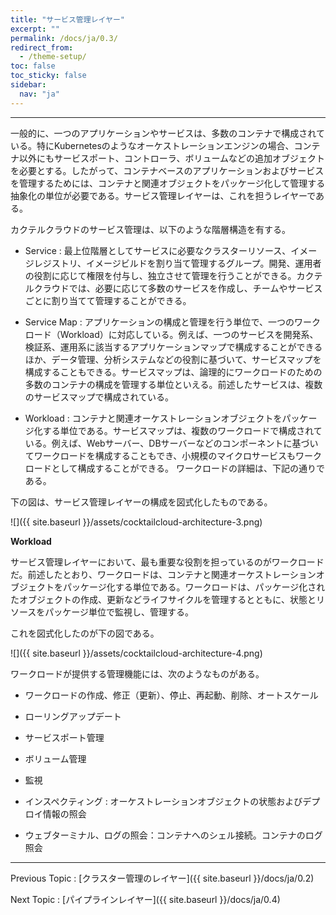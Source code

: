 ```yaml
---
title: "サービス管理レイヤー"
excerpt: ""
permalink: /docs/ja/0.3/
redirect_from:
  - /theme-setup/
toc: false
toc_sticky: false
sidebar:
  nav: "ja"
---
```



---

一般的に、一つのアプリケーションやサービスは、多数のコンテナで構成されている。特にKubernetesのようなオーケストレーションエンジンの場合、コンテナ以外にもサービスポート、コントローラ、ボリュームなどの追加オブジェクトを必要とする。したがって、コンテナベースのアプリケーションおよびサービスを管理するためには、コンテナと関連オブジェクトをパッケージ化して管理する抽象化の単位が必要である。サービス管理レイヤーは、これを担うレイヤーである。

カクテルクラウドのサービス管理は、以下のような階層構造を有する。

* Service : 最上位階層としてサービスに必要なクラスターリソース、イメージレジストリ、イメージビルドを割り当て管理するグループ。開発、運用者の役割に応じて権限を付与し、独立させて管理を行うことができる。カクテルクラウドでは、必要に応じて多数のサービスを作成し、チームやサービスごとに割り当てて管理することができる。

* Service Map : アプリケーションの構成と管理を行う単位で、一つのワークロード（Workload）に対応している。例えば、一つのサービスを開発系、検証系、運用系に該当するアプリケーションマップで構成することができるほか、データ管理、分析システムなどの役割に基づいて、サービスマップを構成することもできる。サービスマップは、論理的にワークロードのための多数のコンテナの構成を管理する単位といえる。前述したサービスは、複数のサービスマップで構成されている。

* Workload : コンテナと関連オーケストレーションオブジェクトをパッケージ化する単位である。サービスマップは、複数のワークロードで構成されている。例えば、Webサーバー、DBサーバーなどのコンポーネントに基づいてワークロードを構成することもでき、小規模のマイクロサービスもワークロードとして構成することができる。 ワークロードの詳細は、下記の通りである。

下の図は、サービス管理レイヤーの構成を図式化したものである。

![]({{ site.baseurl }}/assets/cocktailcloud-architecture-3.png)

**Workload**

サービス管理レイヤーにおいて、最も重要な役割を担っているのがワークロードだ。前述したとおり、ワークロードは、コンテナと関連オーケストレーションオブジェクトをパッケージ化する単位である。ワークロードは、パッケージ化されたオブジェクトの作成、更新などライフサイクルを管理するとともに、状態とリソースをパッケージ単位で監視し、管理する。

これを図式化したのが下の図である。

![]({{ site.baseurl }}/assets/cocktailcloud-architecture-4.png)

ワークロードが提供する管理機能には、次のようなものがある。

* ワークロードの作成、修正（更新）、停止、再起動、削除、オートスケール

* ローリングアップデート

* サービスポート管理

* ボリューム管理

* 監視

* インスペクティング : オーケストレーションオブジェクトの状態およびデプロイ情報の照会

* ウェブターミナル、ログの照会：コンテナへのシェル接続。コンテナのログ照会

---

Previous Topic : [クラスター管理のレイヤー]({{ site.baseurl }}/docs/ja/0.2)

Next Topic : [パイプラインレイヤー]({{ site.baseurl }}/docs/ja/0.4)
